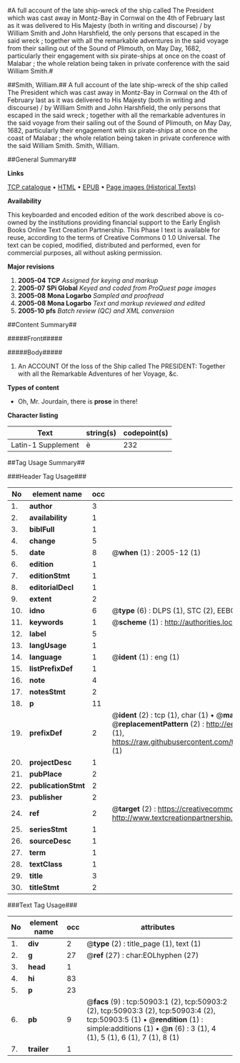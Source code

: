 #A full account of the late ship-wreck of the ship called The President which was cast away in Montz-Bay in Cornwal on the 4th of February last as it was delivered to His Majesty (both in writing and discourse) / by William Smith and John Harshfield, the only persons that escaped in the said wreck ; together with all the remarkable adventures in the said voyage from their sailing out of the Sound of Plimouth, on May Day, 1682, particularly their engagement with six pirate-ships at once on the coast of Malabar ; the whole relation being taken in private conference with the said William Smith.#

##Smith, William.##
A full account of the late ship-wreck of the ship called The President which was cast away in Montz-Bay in Cornwal on the 4th of February last as it was delivered to His Majesty (both in writing and discourse) / by William Smith and John Harshfield, the only persons that escaped in the said wreck ; together with all the remarkable adventures in the said voyage from their sailing out of the Sound of Plimouth, on May Day, 1682, particularly their engagement with six pirate-ships at once on the coast of Malabar ; the whole relation being taken in private conference with the said William Smith.
Smith, William.

##General Summary##

**Links**

[TCP catalogue](http://www.ota.ox.ac.uk/tcp/)  • 
[HTML](http://tei.it.ox.ac.uk/tcp/Texts-HTML/free/A60/A60668.html)  • 
[EPUB](http://tei.it.ox.ac.uk/tcp/Texts-EPUB/free/A60/A60668.epub) • 
[Page images (Historical Texts)](https://data.historicaltexts.jisc.ac.uk/view?pubId=eebo-11914764e&pageId=eebo-11914764e-50903-1)

**Availability**

This keyboarded and encoded edition of the
	       work described above is co-owned by the institutions
	       providing financial support to the Early English Books
	       Online Text Creation Partnership. This Phase I text is
	       available for reuse, according to the terms of Creative
	       Commons 0 1.0 Universal. The text can be copied,
	       modified, distributed and performed, even for
	       commercial purposes, all without asking permission.

**Major revisions**

1. __2005-04__ __TCP__ *Assigned for keying and markup*
1. __2005-07__ __SPi Global__ *Keyed and coded from ProQuest page images*
1. __2005-08__ __Mona Logarbo__ *Sampled and proofread*
1. __2005-08__ __Mona Logarbo__ *Text and markup reviewed and edited*
1. __2005-10__ __pfs__ *Batch review (QC) and XML conversion*

##Content Summary##

#####Front#####

#####Body#####

1. An ACCOUNT Of the loss of the Ship called The PRESIDENT: Together with all the Remarkable Adventures of her Voyage, &c.

**Types of content**

  * Oh, Mr. Jourdain, there is **prose** in there!

**Character listing**


|Text|string(s)|codepoint(s)|
|---|---|---|
|Latin-1 Supplement|è|232|

##Tag Usage Summary##

###Header Tag Usage###

|No|element name|occ|attributes|
|---|---|---|---|
|1.|__author__|3||
|2.|__availability__|1||
|3.|__biblFull__|1||
|4.|__change__|5||
|5.|__date__|8| @__when__ (1) : 2005-12 (1)|
|6.|__edition__|1||
|7.|__editionStmt__|1||
|8.|__editorialDecl__|1||
|9.|__extent__|2||
|10.|__idno__|6| @__type__ (6) : DLPS (1), STC (2), EEBO-CITATION (1), OCLC (1), VID (1)|
|11.|__keywords__|1| @__scheme__ (1) : http://authorities.loc.gov/ (1)|
|12.|__label__|5||
|13.|__langUsage__|1||
|14.|__language__|1| @__ident__ (1) : eng (1)|
|15.|__listPrefixDef__|1||
|16.|__note__|4||
|17.|__notesStmt__|2||
|18.|__p__|11||
|19.|__prefixDef__|2| @__ident__ (2) : tcp (1), char (1)  •  @__matchPattern__ (2) : ([0-9\-]+):([0-9IVX]+) (1), (.+) (1)  •  @__replacementPattern__ (2) : http://eebo.chadwyck.com/downloadtiff?vid=$1&page=$2 (1), https://raw.githubusercontent.com/textcreationpartnership/Texts/master/tcpchars.xml#$1 (1)|
|20.|__projectDesc__|1||
|21.|__pubPlace__|2||
|22.|__publicationStmt__|2||
|23.|__publisher__|2||
|24.|__ref__|2| @__target__ (2) : https://creativecommons.org/publicdomain/zero/1.0/ (1), http://www.textcreationpartnership.org/docs/. (1)|
|25.|__seriesStmt__|1||
|26.|__sourceDesc__|1||
|27.|__term__|1||
|28.|__textClass__|1||
|29.|__title__|3||
|30.|__titleStmt__|2||


###Text Tag Usage###

|No|element name|occ|attributes|
|---|---|---|---|
|1.|__div__|2| @__type__ (2) : title_page (1), text (1)|
|2.|__g__|27| @__ref__ (27) : char:EOLhyphen (27)|
|3.|__head__|1||
|4.|__hi__|83||
|5.|__p__|23||
|6.|__pb__|9| @__facs__ (9) : tcp:50903:1 (2), tcp:50903:2 (2), tcp:50903:3 (2), tcp:50903:4 (2), tcp:50903:5 (1)  •  @__rendition__ (1) : simple:additions (1)  •  @__n__ (6) : 3 (1), 4 (1), 5 (1), 6 (1), 7 (1), 8 (1)|
|7.|__trailer__|1||
